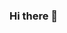 ### Hi there 👋

<!--
**BoraOzkoc/BoraOzkoc** is a ✨ _special_ ✨ repository because its `README.md` (this file) appears on your GitHub profile.

Here are some ideas to get you started:


-->
